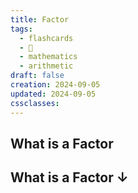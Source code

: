 ```yaml
---
title: Factor
tags:
  - flashcards
  - 🌱
  - mathematics
  - arithmetic
draft: false
creation: 2024-09-05
updated: 2024-09-05
cssclasses:
---
```

## What is a Factor

**What is a Factor**
↓
-